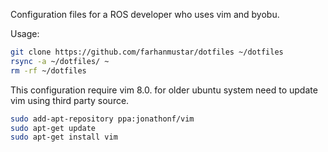 Configuration files for a ROS developer who uses vim and byobu.

Usage:

```bash
git clone https://github.com/farhanmustar/dotfiles ~/dotfiles
rsync -a ~/dotfiles/ ~
rm -rf ~/dotfiles
```

This configuration require vim 8.0.
for older ubuntu system need to update vim using third party source.
```bash
sudo add-apt-repository ppa:jonathonf/vim
sudo apt-get update
sudo apt-get install vim
```
